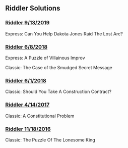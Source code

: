 ## Riddler Solutions

### [Riddler 9/13/2019](2019-09-13/)

Express: Can You Help Dakota Jones Raid The Lost Arc?

### [Riddler 6/8/2018](2018-06-08/)

Express: A Puzzle of Villainous Improv

Classic: The Case of the Smudged Secret Message

### [Riddler 6/1/2018](2018-06-01/)

Classic: Should You Take A Construction Contract?

### [Riddler 4/14/2017](2017-04-14/)

Classic: A Constitutional Problem

### [Riddler 11/18/2016](2016-11-18/)

Classic: The Puzzle Of The Lonesome King
